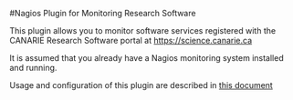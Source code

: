 #Nagios Plugin for Monitoring Research Software

This plugin allows you to monitor software services registered with the CANARIE Research Software portal at https://science.canarie.ca

It is assumed that you already have a Nagios monitoring system installed and running.

Usage and configuration of this plugin are described in [this document](https://collaboration.canarie.ca/elgg/file/view/809/monitoring-software-services-registered-on-sciencecanarieca)

